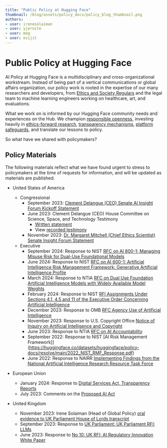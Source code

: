 ```yaml
---
title: "Public Policy at Hugging Face"
thumbnail: /blog/assets/policy_docs/policy_blog_thumbnail.png
authors:
- user: irenesolaiman
- user: yjernite
- user: meg
- user: evijit
---
```


# Public Policy at Hugging Face

AI Policy at Hugging Face is a multidisciplinary and cross-organizational workstream. Instead of being part of a vertical communications or global affairs organization, our policy work is rooted in the expertise of our many researchers and developers, from [Ethics and Society Regulars](https://huggingface.co/blog/ethics-soc-1) and the legal team to machine learning engineers working on healthcare, art, and evaluations.

What we work on is informed by our Hugging Face community needs and experiences on the Hub. We champion [responsible openness](https://huggingface.co/blog/ethics-soc-3), investing heavily in [ethics-forward research](https://huggingface.co/spaces/society-ethics/about), [transparency mechanisms](https://huggingface.co/blog/model-cards), [platform safeguards](https://huggingface.co/content-guidelines), and translate our lessons to policy. 

So what have we shared with policymakers?

## Policy Materials
The following materials reflect what we have found urgent to stress to policymakers at the time of requests for information, and will be updated as materials are published.


- United States of America
    - Congressional
        - September 2023: [Clement Delangue (CEO) Senate AI Insight Forum Kickoff Statement](https://huggingface.co/datasets/huggingface/policy-docs/resolve/main/2023_AI%20Insight%20Forum%20Kickoff%20Written%20Statement.pdf)
        - June 2023: Clement Delangue (CEO) House Committee on Science, Space, and Technology Testimony
            - [Written statement](https://huggingface.co/datasets/huggingface/policy-docs/resolve/main/2023_HCSST_CongressionalTestimony.pdf)
            - View [recorded testimony](https://science.house.gov/2023/6/artificial-intelligence-advancing-innovation-towards-the-national-interest)
        - November 2023: [Dr. Margaret Mitchell (Chief Ethics Scientist) Senate Insight Forum Statement](https://www.schumer.senate.gov/imo/media/doc/Margaret%20Mitchell%20-%20Statement.pdf)
    - Executive
        - September 2024: Response to NIST [RFC on AI 800-1: Managing Misuse Risk for Dual-Use Foundational Models](https://huggingface.co/datasets/huggingface/policy-docs/resolve/main/2024_AISI_Dual_Use_Foundational_Models_Response.pdf)
        -  June 2024: Response to NIST [RFC on AI 600-1: Artificial Intelligence Risk Management Framework: Generative Artificial Intelligence Profile](https://huggingface.co/datasets/huggingface/policy-docs/resolve/main/2024_NIST_GENAI_Response.pdf)
        - March 2024: Response to NTIA [RFC on Dual Use Foundation Artificial Intelligence Models with Widely Available Model Weights](https://huggingface.co/datasets/huggingface/policy-docs/resolve/main/2024_NTIA_Response.pdf)
        - February 2024: Response to NIST [RFI Assignments Under Sections 4.1, 4.5 and 11 of the Executive Order Concerning Artificial Intelligence](https://huggingface.co/datasets/huggingface/policy-docs/blob/main/2024_NIST%20RFI%20on%20EO.pdf)
        - December 2023: Response to OMB [RFC Agency Use of Artificial Intelligence](https://huggingface.co/datasets/huggingface/policy-docs/resolve/main/2023_OMB%20EO%20RFC.pdf)
        - November 2023: Response to U.S. Copyright Office [Notice of Inquiry on Artificial Intelligence and Copyright](https://huggingface.co/datasets/huggingface/policy-docs/resolve/main/2023_Copyright_Response.pdf)
        - June 2023: Response to NTIA [RFC on AI Accountability](https://huggingface.co/datasets/huggingface/policy-docs/resolve/main/2023_NTIA_Response.pdf)
        - September 2022: Response to NIST [AI Risk Management Framework]](https://huggingface.co/datasets/huggingface/policy-docs/resolve/main/2022_NIST_RMF_Response.pdf)
        - June 2022: Response to NAIRR [Implementing Findings from the National Artificial Intelligence Research Resource Task Force](https://huggingface.co/blog/assets/92_us_national_ai_research_resource/Hugging_Face_NAIRR_RFI_2022.pdf)



- European Union
    - January 2024: Response to [Digital Services Act, Transparency Reports](https://huggingface.co/datasets/huggingface/policy-docs/resolve/main/2024_DSA_Response.pdf)
    - July 2023: Comments on the [Proposed AI Act](https://huggingface.co/blog/assets/eu_ai_act_oss/supporting_OS_in_the_AIAct.pdf)

- United Kingdom
    - November 2023: Irene Solaiman (Head of Global Policy) [oral evidence to UK Parliament House of Lords transcript](https://committees.parliament.uk/oralevidence/13802/default/)
    - September 2023: Response to [UK Parliament: UK Parliament RFI: LLMs](https://huggingface.co/datasets/huggingface/policy-docs/resolve/main/2023_UK%20Parliament%20RFI%20LLMs.pdf)
    - June 2023: Response to [No 10: UK RFI: AI Regulatory Innovation White Paper](https://huggingface.co/datasets/huggingface/policy-docs/resolve/main/2023_UK_RFI_AI_Regulatory_Innovation_White_Paper.pdf)



